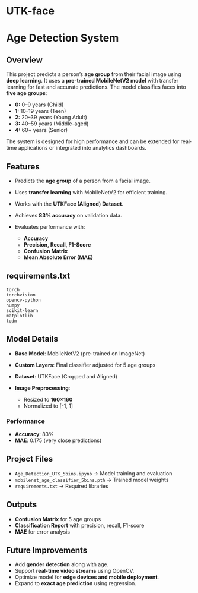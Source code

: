 # UTK-face

# **Age Detection System**

## **Overview**

This project predicts a person’s **age group** from their facial image using **deep learning**. It uses a **pre-trained MobileNetV2 model** with transfer learning for fast and accurate predictions. The model classifies faces into **five age groups**:

* **0:** 0–9 years (Child)
* **1:** 10–19 years (Teen)
* **2:** 20–39 years (Young Adult)
* **3:** 40–59 years (Middle-aged)
* **4:** 60+ years (Senior)

The system is designed for high performance and can be extended for real-time applications or integrated into analytics dashboards.

## **Features**

* Predicts the **age group** of a person from a facial image.
* Uses **transfer learning** with MobileNetV2 for efficient training.
* Works with the **UTKFace (Aligned) Dataset**.
* Achieves **83% accuracy** on validation data.
* Evaluates performance with:

  * **Accuracy**
  * **Precision, Recall, F1-Score**
  * **Confusion Matrix**
  * **Mean Absolute Error (MAE)**

## **requirements.txt**

```
torch
torchvision
opencv-python
numpy
scikit-learn
matplotlib
tqdm
```

## **Model Details**

* **Base Model**: MobileNetV2 (pre-trained on ImageNet)
* **Custom Layers**: Final classifier adjusted for 5 age groups
* **Dataset**: UTKFace (Cropped and Aligned)
* **Image Preprocessing**:

  * Resized to **160×160**
  * Normalized to \[-1, 1]

### **Performance**

* **Accuracy**: 83%
* **MAE**: 0.175 (very close predictions)

## **Project Files**

* `Age_Detection_UTK_5bins.ipynb` → Model training and evaluation
* `mobilenet_age_classifier_5bins.pth` → Trained model weights
* `requirements.txt` → Required libraries

## **Outputs**

* **Confusion Matrix** for 5 age groups
* **Classification Report** with precision, recall, F1-score
* **MAE** for error analysis

## **Future Improvements**

* Add **gender detection** along with age.
* Support **real-time video streams** using OpenCV.
* Optimize model for **edge devices and mobile deployment**.
* Expand to **exact age prediction** using regression.

